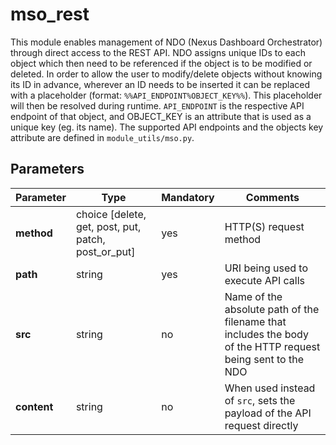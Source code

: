 # mso_rest

This module enables management of NDO (Nexus Dashboard Orchestrator) through direct access to the REST API. NDO assigns unique IDs to each object which then need to be referenced if the object is to be modified or deleted. In order to allow the user to modify/delete objects without knowing its ID in advance, wherever an ID needs to be inserted it can be replaced with a placeholder (format: ```%%API_ENDPOINT%OBJECT_KEY%%```). This placeholder will then be resolved during runtime. ```API_ENDPOINT``` is the respective API endpoint of that object, and OBJECT_KEY is an attribute that is used as a unique key (eg. its name). The supported API endpoints and the objects key attribute are defined in ```module_utils/mso.py```.

## Parameters

Parameter | Type | Mandatory | Comments
----------|------|-----------|---------
**method** | choice [delete, get, post, put, patch, post_or_put] | yes | HTTP(S) request method
**path** | string | yes |  URI being used to execute API calls
**src** | string | no |  Name of the absolute path of the filename that includes the body of the HTTP request being sent to the NDO
**content** | string | no |  When used instead of ```src```, sets the payload of the API request directly
